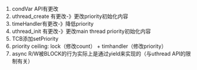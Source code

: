 1. condVar API有更改
2. uthread_create 有更改-》更改priority初始化内容
3. timeHandler有更改-》降低priority
4. uthread_init 有更改-》更改main thread priority初始化内容
5. TCB添加setPriority
6. priority ceiling: lock（修改count） + timhandler（修改priority）
7. async R/W被BLOCK的行为实际上是通过yield来实现的（与uthread API的限制有关）